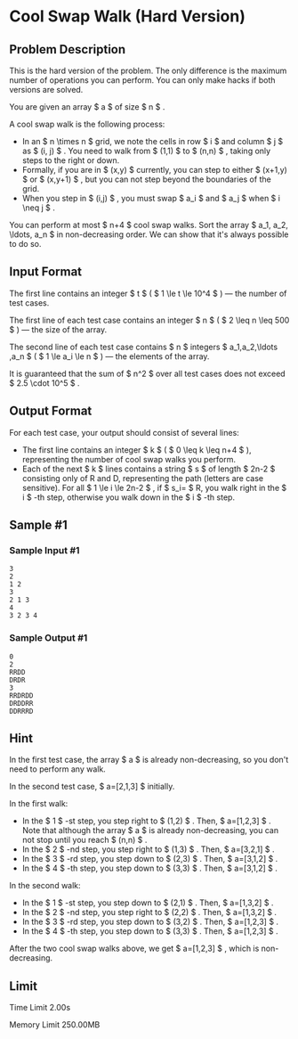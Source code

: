 # Cool Swap Walk (Hard Version)

## Problem Description

This is the hard version of the problem. The only difference is the maximum number of operations you can perform. You can only make hacks if both versions are solved.

You are given an array $ a $ of size $ n $ .

A cool swap walk is the following process:

- In an $ n \times n $ grid, we note the cells in row $ i $ and column $ j $ as $ (i, j) $ . You need to walk from $ (1,1) $ to $ (n,n) $ , taking only steps to the right or down.
- Formally, if you are in $ (x,y) $ currently, you can step to either $ (x+1,y) $ or $ (x,y+1) $ , but you can not step beyond the boundaries of the grid.
- When you step in $ (i,j) $ , you must swap $ a_i $ and $ a_j $ when $ i \neq j $ .

You can perform at most $ n+4 $ cool swap walks. Sort the array $ a_1, a_2, \ldots, a_n $ in non-decreasing order. We can show that it's always possible to do so.

## Input Format

The first line contains an integer $ t $ ( $ 1 \le t \le 10^4 $ ) — the number of test cases.

The first line of each test case contains an integer $ n $ ( $ 2 \leq n \leq 500 $ ) — the size of the array.

The second line of each test case contains $ n $ integers $ a_1,a_2,\ldots ,a_n $ ( $ 1 \le a_i \le n $ ) — the elements of the array.

It is guaranteed that the sum of $ n^2 $ over all test cases does not exceed $ 2.5 \cdot 10^5 $ .

## Output Format

For each test case, your output should consist of several lines:

- The first line contains an integer $ k $ ( $ 0 \leq k \leq n+4 $ ), representing the number of cool swap walks you perform.
- Each of the next $ k $ lines contains a string $ s $ of length $ 2n-2 $ consisting only of R and D, representing the path (letters are case sensitive). For all $ 1 \le i \le 2n-2 $ , if $ s_i= $ R, you walk right in the $ i $ -th step, otherwise you walk down in the $ i $ -th step.

## Sample #1

### Sample Input #1

```
3
2
1 2
3
2 1 3
4
3 2 3 4
```

### Sample Output #1

```
0
2
RRDD
DRDR
3
RRDRDD
DRDDRR
DDRRRD
```

## Hint

In the first test case, the array $ a $ is already non-decreasing, so you don't need to perform any walk.

In the second test case, $ a=[2,1,3] $ initially.

In the first walk:

- In the $ 1 $ -st step, you step right to $ (1,2) $ . Then, $ a=[1,2,3] $ . Note that although the array $ a $ is already non-decreasing, you can not stop until you reach $ (n,n) $ .
- In the $ 2 $ -nd step, you step right to $ (1,3) $ . Then, $ a=[3,2,1] $ .
- In the $ 3 $ -rd step, you step down to $ (2,3) $ . Then, $ a=[3,1,2] $ .
- In the $ 4 $ -th step, you step down to $ (3,3) $ . Then, $ a=[3,1,2] $ .

In the second walk:

- In the $ 1 $ -st step, you step down to $ (2,1) $ . Then, $ a=[1,3,2] $ .
- In the $ 2 $ -nd step, you step right to $ (2,2) $ . Then, $ a=[1,3,2] $ .
- In the $ 3 $ -rd step, you step down to $ (3,2) $ . Then, $ a=[1,2,3] $ .
- In the $ 4 $ -th step, you step down to $ (3,3) $ . Then, $ a=[1,2,3] $ .

After the two cool swap walks above, we get $ a=[1,2,3] $ , which is non-decreasing.

## Limit



Time Limit
2.00s

Memory Limit
250.00MB